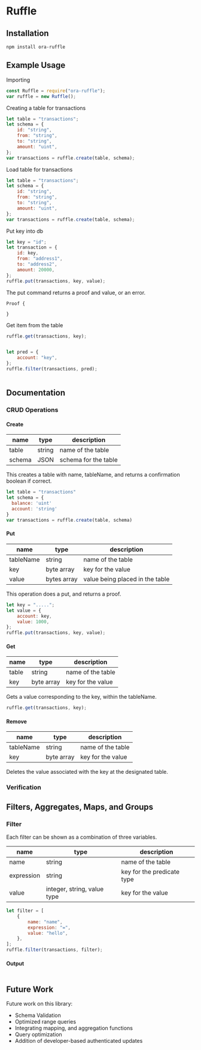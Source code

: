 # Ruffle

## Installation

```
npm install ora-ruffle
```

## Example Usage

Importing

```javascript
const Ruffle = require("ora-ruffle");
var ruffle = new Ruffle();
```

Creating a table for transactions

```javascript
let table = "transactions";
let schema = {
	id: "string",
	from: "string",
	to: "string",
	amount: "uint",
};
var transactions = ruffle.create(table, schema);
```

Load table for transactions

```javascript
let table = "transactions";
let schema = {
	id: "string",
	from: "string",
	to: "string",
	amount: "uint",
};
var transactions = ruffle.create(table, schema);
```

Put key into db

```javascript
let key = "id";
let transaction = {
	id: key,
	from: "address1",
	to: "address2",
	amount: 20000,
};
ruffle.put(transactions, key, value);
```

The put command returns a proof and value, or an error.

```console
Proof {

}
```

Get item from the table

```javascript
ruffle.get(transactions, key);
```

```console

```

```javascript
let pred = {
	account: "key",
};
ruffle.filter(transactions, pred);
```

```console

```

## Documentation

### CRUD Operations

#### Create

| name   | type   | description          |
| ------ | ------ | -------------------- |
| table  | string | name of the table    |
| schema | JSON   | schema for the table |

This creates a table with name, tableName, and returns a confirmation boolean if correct.

```javascript
let table = "transactions"
let schema = {
  balance: 'uint'
  account: 'string'
}
var transactions = ruffle.create(table, schema)
```

#### Put

| name      | type        | description                     |
| --------- | ----------- | ------------------------------- |
| tableName | string      | name of the table               |
| key       | byte array  | key for the value               |
| value     | bytes array | value being placed in the table |

This operation does a put, and returns a proof.

```javascript
let key = ".....";
let value = {
	account: key,
	value: 1000,
};
ruffle.put(transactions, key, value);
```

#### Get

| name  | type       | description       |
| ----- | ---------- | ----------------- |
| table | string     | name of the table |
| key   | byte array | key for the value |

Gets a value corresponding to the key, within the tableName.

```javascript
ruffle.get(transactions, key);
```

#### Remove

| name      | type       | description       |
| --------- | ---------- | ----------------- |
| tableName | string     | name of the table |
| key       | byte array | key for the value |

Deletes the value associated with the key at the designated table.

### Verification

## Filters, Aggregates, Maps, and Groups

### Filter

Each filter can be shown as a combination of three variables.

| name       | type                        | description                |
| ---------- | --------------------------- | -------------------------- |
| name       | string                      | name of the table          |
| expression | string                      | key for the predicate type |
| value      | integer, string, value type | key for the value          |

```javascript
let filter = [
	{
		name: "name",
		expression: "=",
		value: "hello",
	},
];
ruffle.filter(transactions, filter);
```

#### Output

```console

```

## Future Work

Future work on this library:

-   Schema Validation
-   Optimized range queries
-   Integrating mapping, and aggregation functions
-   Query optimization
-   Addition of developer-based authenticated updates

